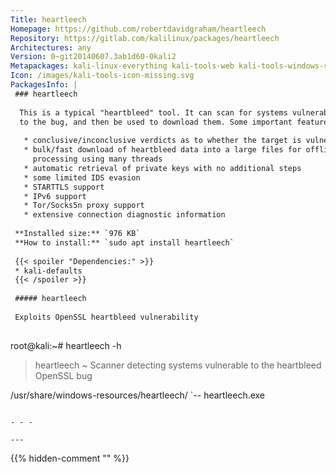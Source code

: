 ```yaml
---
Title: heartleech
Homepage: https://github.com/robertdavidgraham/heartleech
Repository: https://gitlab.com/kalilinux/packages/heartleech
Architectures: any
Version: 0~git20140607.3ab1d60-0kali2
Metapackages: kali-linux-everything kali-tools-web kali-tools-windows-resources 
Icon: /images/kali-tools-icon-missing.svg
PackagesInfo: |
 ### heartleech
 
  This is a typical "heartbleed" tool. It can scan for systems vulnerable
  to the bug, and then be used to download them. Some important features:
   
   * conclusive/inconclusive verdicts as to whether the target is vulnerable
   * bulk/fast download of heartbleed data into a large files for offline
     processing using many threads
   * automatic retrieval of private keys with no additional steps
   * some limited IDS evasion
   * STARTTLS support
   * IPv6 support
   * Tor/Socks5n proxy support
   * extensive connection diagnostic information
 
 **Installed size:** `976 KB`  
 **How to install:** `sudo apt install heartleech`  
 
 {{< spoiler "Dependencies:" >}}
 * kali-defaults
 {{< /spoiler >}}
 
 ##### heartleech
 
 Exploits OpenSSL heartbleed vulnerability
 
 ```
 root@kali:~# heartleech -h
 
 > heartleech ~ Scanner detecting systems vulnerable to the heartbleed OpenSSL bug
 
 /usr/share/windows-resources/heartleech/
 `-- heartleech.exe
 ```
 
 - - -
 
---
```

{{% hidden-comment "<!--Do not edit anything above this line-->" %}}
